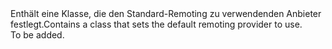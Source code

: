 <Namespace Name="Microsoft.ServiceFabric.Actors.Remoting">
  <Docs>
    <summary><span data-ttu-id="8d218-101">Enthält eine Klasse, die den Standard-Remoting zu verwendenden Anbieter festlegt.</span><span class="sxs-lookup"><span data-stu-id="8d218-101">Contains a class that sets the default remoting provider to use.</span></span></summary> 
    <remarks>To be added.</remarks>
  </Docs>
</Namespace>
